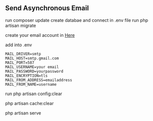 <h2>Send Asynchronous Email</h2>
<p>
    run composer update
    create databae and connect in .env file
    run php artisan migrate
</p>
<p>  create your email account in <a href="https://support.google.com/accounts/answer/185833?hl=en">Here</a></p>
add into .env
<p>
    
    MAIL_DRIVER=smtp
    MAIL_HOST=smtp.gmail.com
    MAIL_PORT=587
    MAIL_USERNAME=your email
    MAIL_PASSWORD=yourpassword
    MAIL_ENCRYPTION=tls
    MAIL_FROM_ADDRESS=emailaddress
    MAIL_FROM_NAME=username
</p>
<p>
    run php artisan config:clear
</p>
<p>
    php artisan cache:clear
   </p>
   <p>
    php artisan serve
</p>
